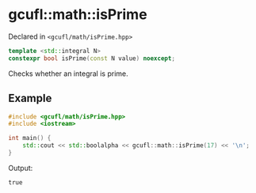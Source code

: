 # gcufl::math::isPrime
Declared in `<gcufl/math/isPrime.hpp>`
```cpp
template <std::integral N>
constexpr bool isPrime(const N value) noexcept;
```
Checks whether an integral is prime.
## Example
```cpp
#include <gcufl/math/isPrime.hpp>
#include <iostream>

int main() {
	std::cout << std::boolalpha << gcufl::math::isPrime(17) << '\n';
}
```
Output:
```
true
```
